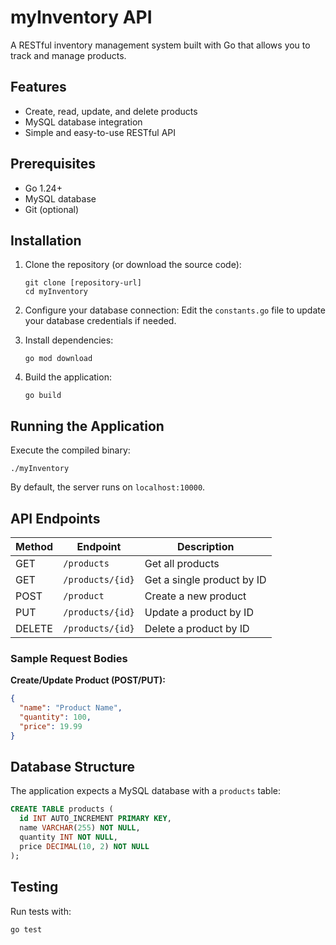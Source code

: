 # myInventory API

A RESTful inventory management system built with Go that allows you to track and manage products.

## Features

- Create, read, update, and delete products
- MySQL database integration
- Simple and easy-to-use RESTful API

## Prerequisites

- Go 1.24+
- MySQL database
- Git (optional)

## Installation

1. Clone the repository (or download the source code):
   ```
   git clone [repository-url]
   cd myInventory
   ```

2. Configure your database connection:
   Edit the `constants.go` file to update your database credentials if needed.

3. Install dependencies:
   ```
   go mod download
   ```

4. Build the application:
   ```
   go build
   ```

## Running the Application

Execute the compiled binary:
```
./myInventory
```

By default, the server runs on `localhost:10000`.

## API Endpoints

| Method | Endpoint | Description |
|--------|----------|-------------|
| GET | `/products` | Get all products |
| GET | `/products/{id}` | Get a single product by ID |
| POST | `/product` | Create a new product |
| PUT | `/products/{id}` | Update a product by ID |
| DELETE | `/products/{id}` | Delete a product by ID |

### Sample Request Bodies

**Create/Update Product (POST/PUT):**
```json
{
  "name": "Product Name",
  "quantity": 100,
  "price": 19.99
}
```

## Database Structure

The application expects a MySQL database with a `products` table:

```sql
CREATE TABLE products (
  id INT AUTO_INCREMENT PRIMARY KEY,
  name VARCHAR(255) NOT NULL,
  quantity INT NOT NULL,
  price DECIMAL(10, 2) NOT NULL
);
```

## Testing

Run tests with:
```
go test
```


